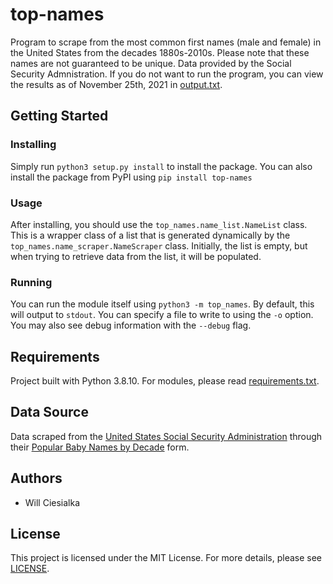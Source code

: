 # top-names

Program to scrape from the most common first names (male and female) in the United States from the decades 1880s-2010s. Please note that these names are not guaranteed to be unique.
Data provided by the Social Security Admnistration.
If you do not want to run the program, you can view the results as of November 25th, 2021 in [output.txt](output.txt).

## Getting Started

### Installing

Simply run `python3 setup.py install` to install the package. You can also install the package from PyPI using `pip install top-names`

### Usage

After installing, you should use the `top_names.name_list.NameList` class. This is a wrapper class of a list that is generated dynamically by the `top_names.name_scraper.NameScraper` class. Initially, the list is empty, but when trying to retrieve data from the list, it will be populated.

### Running

You can run the module itself using `python3 -m top_names`. By default, this will output to `stdout`. You can specify a file to write to using the `-o` option. You may also see debug information with the `--debug` flag.

## Requirements

Project built with Python 3.8.10.
For modules, please read [requirements.txt](requirements.txt).

## Data Source

Data scraped from the [United States Social Security Administration](https://www.ssa.gov/) through their [Popular Baby Names by Decade](https://www.ssa.gov/oact/babynames/decades/) form.

## Authors

- Will Ciesialka

## License

This project is licensed under the MIT License. For more details, please see [LICENSE](LICENSE).
